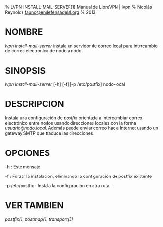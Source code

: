 % LVPN-INSTALL-MAIL-SERVER(1) Manual de LibreVPN | lvpn
% Nicolás Reynolds <fauno@endefensadelsl.org>
% 2013

# NOMBRE

_lvpn install-mail-server_ instala un servidor de correo local para
intercambio de correo electrónico de nodo a nodo.


# SINOPSIS

_lvpn install-mail-server_ [-h] [-f] [-p /etc/postfix] nodo-local


# DESCRIPCION

Instala una configuración de _postfix_ orientada a intercambiar correo
electrónico entre nodos usando direcciones locales con la forma
_usuario@nodo.local_.  Además puede enviar correo hacia Internet usando
un gateway SMTP que traduce las direcciones.


# OPCIONES

-h
:    Este mensaje

-f
:    Forzar la instalación, eliminando la configuración de postfix
     existente

-p /etc/postfix
:    Instala la configuración en otra ruta.


# VER TAMBIEN

_postfix(1)_ _postmap(1)_ _transport(5)_
